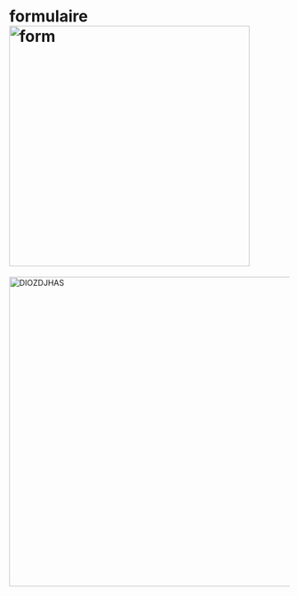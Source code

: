 # formulaire<img width="432" alt="form" src="https://user-images.githubusercontent.com/116592996/204434236-fe840849-2ff6-44a5-89c3-40303b50329b.PNG">

<img width="556" alt="DIOZDJHAS" src="https://user-images.githubusercontent.com/116592996/205455935-ef3b53cb-2dc0-4477-a525-c4a49d50b7c7.PNG">

